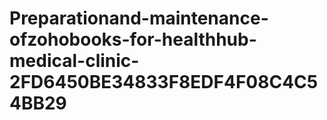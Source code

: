 # Preparationand-maintenance-ofzohobooks-for-healthhub-medical-clinic-2FD6450BE34833F8EDF4F08C4C54BB29